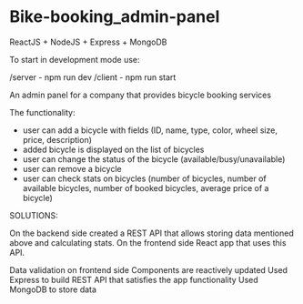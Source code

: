 # Bike-booking_admin-panel
ReactJS + NodeJS + Express + MongoDB

To start in development mode use:

/server - npm run dev
/client - npm run start

An admin panel for a company that provides bicycle booking services

The functionality:
- user can add a bicycle with fields (ID, name, type, color, wheel size, price, description)
- added bicycle is displayed on the list of bicycles
- user can change the status of the bicycle (available/busy/unavailable) 
- user can remove a bicycle
- user can check stats on bicycles (number of bicycles, number of available bicycles, number of booked bicycles, average price of a bicycle)
  
SOLUTIONS:

On the backend side created a REST API that allows storing data mentioned above and calculating stats. 
On the frontend side React app that uses this API.

Data validation on frontend side
Components are reactively updated
Used Express to build REST API that satisfies the app functionality
Used MongoDB to store data
